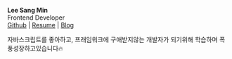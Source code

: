<about-me></about-me>

**Lee Sang Min** <br/> 
Frontend Developer <br/>
[Github](https://github.com/morethanmin) | [Resume](https://drive.google.com/file/d/14nCRNLFrW6macCUp4ImfaYqcs7vORfF-/view) | [Blog](https://morethanmin.github.io/cat-hub/archive)

자바스크립트를 좋아하고, 프래임워크에 구애받지않는 개발자가 되기위해 학습하며 폭풍성장하고있습니다🔥
